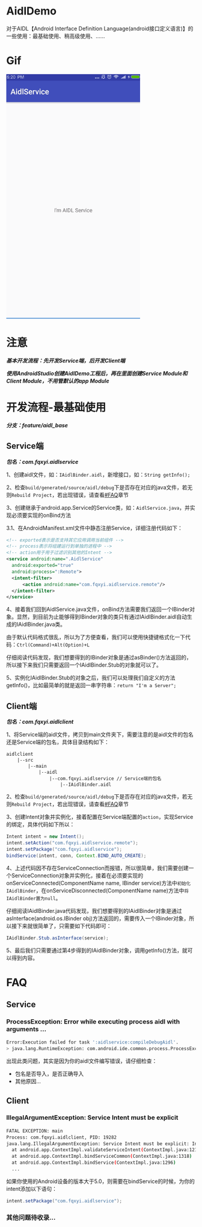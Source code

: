 # AidlDemo

对于AIDL【Android Interface Definition Language(android接口定义语言)】的一些使用：最基础使用、稍高级使用、......

# Gif

![gif_aidl_base](./gif/aidl_base.gif)

# 注意

***基本开发流程：先开发Service端，后开发Client端***

***使用AndroidStudio创建AidlDemo工程后，再在里面创建Service Module和Client Module，不用管默认的app Module***

# 开发流程-最基础使用

***分支：feature/aidl_base***

## Service端

***包名：com.fqxyi.aidlservice***

1、创建aidl文件，如：`IAidlBinder.aidl`，新增接口，如：`String getInfo();`

2、检查`build/generated/source/aidl/debug`下是否存在对应的java文件，若无则`Rebuild Project`，若出现错误，请查看[#FAQ](#FAQ)章节

3、创建继承于android.app.Service的Service类，如：`AidlService.java`，并实现必须要实现的onBind方法

3.1、在AndroidManifest.xml文件中静态注册Service，详细注册代码如下：

```xml
<!-- exported表示是否支持其它应用调用当前组件 -->
<!-- process表示将组建运行到单独的进程中 -->
<!-- action用于用于过滤识别其他的Intent -->
<service android:name=".AidlService"
  android:exported="true"
  android:process=":Remote">
  <intent-filter>
      <action android:name="com.fqxyi.aidlservice.remote"/>
  </intent-filter>
</service>
```

4、接着我们回到AidlService.java文件，onBind方法需要我们返回一个IBinder对象。显然，到目前为止能够得到IBinder对象的类只有通过IAidlBinder.aidl自动生成的IAidlBinder.java类。

由于默认代码格式很乱，所以为了方便查看，我们可以使用快捷键格式化一下代码：`Ctrl(Command)+Alt(Option)+L`

仔细阅读代码发现，我们想要得到的IBinder对象是通过asBinder()方法返回的，所以接下来我们只需要返回一个IAidlBinder.Stub的对象就可以了。

5、实例化IAidlBinder.Stub的对象之后，我们可以处理我们自定义的方法getInfo()，比如最简单的就是返回一串字符串：`return "I'm a Server";`

## Client端

***包名：com.fqxyi.aidlclient***

1、将Service端的aidl文件，拷贝到main文件夹下，需要注意的是aidl文件的包名还是Service端的包名，具体目录结构如下：

```
aidlclient
    |--src
        |--main
            |--aidl
                |--com.fqxyi.aidlservice // Service端的包名
                    |--IAidlBinder.aidl
```

2、检查`build/generated/source/aidl/debug`下是否存在对应的java文件，若无则`Rebuild Project`，若出现错误，请查看[#FAQ](#FAQ)章节

3、创建Intent对象并实例化，接着配置在Service端配置的`action`，实现Service的绑定，具体代码如下所以：

```java
Intent intent = new Intent();
intent.setAction("com.fqxyi.aidlservice.remote");
intent.setPackage("com.fqxyi.aidlservice");
bindService(intent, conn, Context.BIND_AUTO_CREATE);
```

4、上述代码因不存在ServiceConnection而报错，所以很简单，我们需要创建一个ServiceConnection对象并实例化，接着在必须要实现的onServiceConnected(ComponentName name, IBinder service)方法中`初始化IAidlBinder`，在onServiceDisconnected(ComponentName name)方法中`将IAidlBinder置为null`。

仔细阅读IAidlBinder.java代码发现，我们想要得到的IAidlBinder对象是通过asInterface(android.os.IBinder obj)方法返回的，需要传入一个IBinder对象，所以接下来就很简单了，只需要如下代码即可：

```java
IAidlBinder.Stub.asInterface(service);
```

5、最后我们只需要通过第4步得到的IAidlBinder对象，调用getInfo()方法，就可以得到内容。

# FAQ

## Service

### ProcessException: Error while executing process aidl with arguments ...

```bash
Error:Execution failed for task ':aidlservice:compileDebugAidl'.
> java.lang.RuntimeException: com.android.ide.common.process.ProcessException: Error while executing process /qingfeng/work/sdk/build-tools/25.0.2/aidl with arguments {-p/qingfeng/work/sdk/platforms/android-25/framework.aidl -o/qingfeng/data/openSource/AidlDemo/aidlservice/build/generated/source/aidl/debug -I/qingfeng/data/openSource/AidlDemo/aidlservice/src/main/aidl -I/qingfeng/data/openSource/AidlDemo/aidlservice/src/debug/aidl -I/Users/qingfeng/.android/build-cache/92fb7eb4401d63eb124015b36c2a8a534302f1c9/output/aidl -d/var/folders/tq/f6kngw516g15xs24gdh80qvh0000gn/T/aidl1446680322459273337.d /qingfeng/data/openSource/AidlDemo/aidlservice/src/main/aidl/com/fqxyi/aidlservice/IAidlBinder.aidl}
```

出现此类问题，其实是因为你的aidl文件编写错误，请仔细检查：

- 包名是否导入，是否正确导入
- 其他原因...

## Client

### IllegalArgumentException: Service Intent must be explicit

```bash
FATAL EXCEPTION: main
Process: com.fqxyi.aidlclient, PID: 19282
java.lang.IllegalArgumentException: Service Intent must be explicit: Intent { act=com.fqxyi.aidlservice.remote }
  at android.app.ContextImpl.validateServiceIntent(ContextImpl.java:1219)
  at android.app.ContextImpl.bindServiceCommon(ContextImpl.java:1318)
  at android.app.ContextImpl.bindService(ContextImpl.java:1296)
  ...
```

如果你使用的Android设备的版本大于5.0，则需要在bindService的时候，为你的intent添加以下语句：

```java
intent.setPackage("com.fqxyi.aidlservice");
```

### 其他问题待收录...